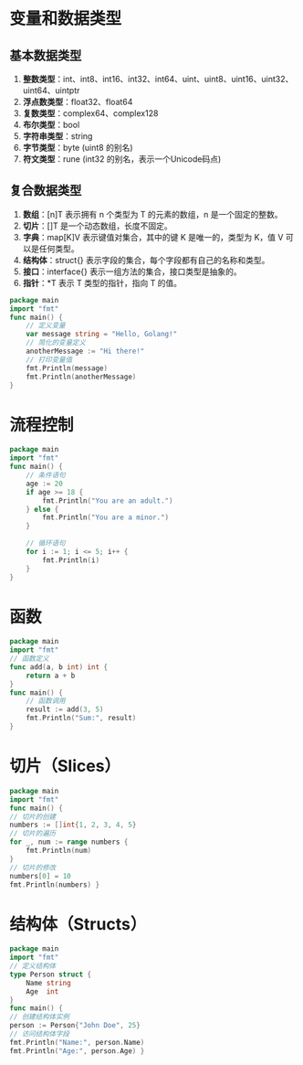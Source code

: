 # 变量和数据类型
## 基本数据类型
1. **整数类型**：int、int8、int16、int32、int64、uint、uint8、uint16、uint32、uint64、uintptr
2. **浮点数类型**：float32、float64
3. **复数类型**：complex64、complex128
4. **布尔类型**：bool
5. **字符串类型**：string
6. **字节类型**：byte (uint8 的别名)
7. **符文类型**：rune (int32 的别名，表示一个Unicode码点)
## 复合数据类型
1. **数组**：\[n]T 表示拥有 n 个类型为 T 的元素的数组，n 是一个固定的整数。
2. **切片**：\[]T 是一个动态数组，长度不固定。
3. **字典**：map\[K]V 表示键值对集合，其中的键 K 是唯一的，类型为 K，值 V 可以是任何类型。
4. **结构体**：struct{} 表示字段的集合，每个字段都有自己的名称和类型。
5. **接口**：interface{} 表示一组方法的集合，接口类型是抽象的。
6. **指针**：\*T 表示 T 类型的指针，指向 T 的值。
```go
package main  
import "fmt"  
func main() {     
	// 定义变量     
	var message string = "Hello, Golang!"      
	// 简化的变量定义     
	anotherMessage := "Hi there!"      
	// 打印变量值     
	fmt.Println(message)     
	fmt.Println(anotherMessage) 
}
``` 
# 流程控制
```go
package main  
import "fmt"  
func main() {     
	// 条件语句     
	age := 20     
	if age >= 18 {         
		fmt.Println("You are an adult.")     
	} else {         
		fmt.Println("You are a minor.")     
	}   
	   
	// 循环语句     
	for i := 1; i <= 5; i++ {         
		fmt.Println(i)     
	} 
}
```
# 函数
```go
package main  
import "fmt"  
// 函数定义 
func add(a, b int) int {     
	return a + b 
}  
func main() {     
	// 函数调用     
	result := add(3, 5)     
	fmt.Println("Sum:", result) 
}
```
# 切片（Slices）
```go
package main  
import "fmt"  
func main() {     
// 切片的创建     
numbers := []int{1, 2, 3, 4, 5}      
// 切片的遍历     
for _, num := range numbers {     
	fmt.Println(num)     
}      
// 切片的修改     
numbers[0] = 10     
fmt.Println(numbers) }
```
# 结构体（Structs）
```go
package main  
import "fmt"  
// 定义结构体 
type Person struct {     
	Name string     
	Age  int 
}  
func main() {     
// 创建结构体实例     
person := Person{"John Doe", 25}      
// 访问结构体字段     
fmt.Println("Name:", person.Name)     
fmt.Println("Age:", person.Age) }
```